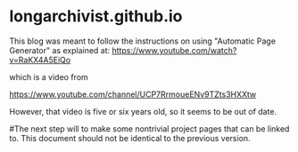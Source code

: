 # longarchivist.github.io
This blog was meant to follow the instructions on using "Automatic Page Generator" as explained at:
https://www.youtube.com/watch?v=RaKX4A5EiQo

which is a video from

https://www.youtube.com/channel/UCP7RrmoueENv9TZts3HXXtw

However, that video is five or six years old, so it seems to be out of date.

#The next step will to make some nontrivial project pages that can be linked to.
This document should not be identical to the previous version.
